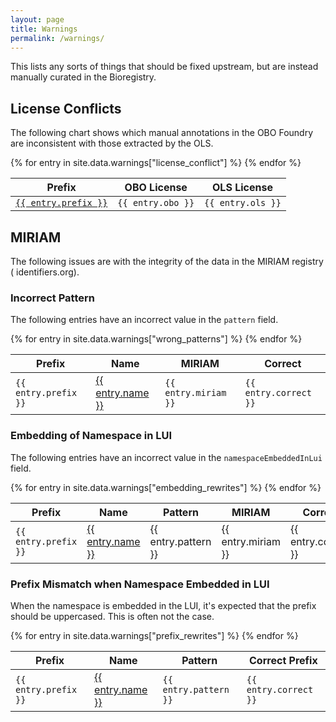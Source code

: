 ```yaml
---
layout: page
title: Warnings
permalink: /warnings/
---
```

This lists any sorts of things that should be fixed upstream, but are instead
manually curated in the Bioregistry.

## License Conflicts

The following chart shows which manual annotations in the OBO Foundry are
inconsistent with those extracted by the OLS.

<table>
   <thead>
      <tr>
         <th>Prefix</th>
         <th>OBO License</th>
         <th>OLS License</th>
      </tr>
   </thead>
   <tbody>
   {% for entry in site.data.warnings["license_conflict"] %}
      <tr>
         <td><a href="https://bioregistry.io/{{ entry.prefix }}"><code>{{ entry.prefix }}</code></a></td>
         <td><code>{{ entry.obo }}</code></td>
         <td><code>{{ entry.ols }}</code></td>
      </tr>
   {% endfor %}
   </tbody>
</table>

## MIRIAM

The following issues are with the integrity of the data in the MIRIAM registry (
identifiers.org).

### Incorrect Pattern

The following entries have an incorrect value in the `pattern` field.

<table>
   <thead>
      <tr>
         <th>Prefix</th>
         <th>Name</th>
         <th>MIRIAM</th>
         <th>Correct</th>
      </tr>
   </thead>
   <tbody>
   {% for entry in site.data.warnings["wrong_patterns"] %}
      <tr>
         <td><code>{{ entry.prefix }}</code></td>
         <td><a href="{{ entry.homepage }}">{{ entry.name }}</a></td>
         <td><code>{{ entry.miriam }}</code></td>
         <td><code>{{ entry.correct }}</code></td>
      </tr>
   {% endfor %}
   </tbody>
</table>

### Embedding of Namespace in LUI

The following entries have an incorrect value in the `namespaceEmbeddedInLui`
field.

<table>
   <thead>
      <tr>
         <th>Prefix</th>
         <th>Name</th>
         <th>Pattern</th>
         <th>MIRIAM</th>
         <th>Correct</th>
      </tr>
   </thead>
   <tbody>
   {% for entry in site.data.warnings["embedding_rewrites"] %}
      <tr>
         <td><code>{{ entry.prefix }}</code></td>
         <td><a href="{{ entry.homepage }}">{{ entry.name }}</a></td>
         <td>{{ entry.pattern }}</td>
         <td>{{ entry.miriam }}</td>
         <td>{{ entry.correct }}</td>
      </tr>
   {% endfor %}
   </tbody>
</table>

### Prefix Mismatch when Namespace Embedded in LUI

When the namespace is embedded in the LUI, it's expected that the prefix should
be uppercased. This is often not the case.

<table>
   <thead>
      <tr>
         <th>Prefix</th>
         <th>Name</th>
         <th>Pattern</th>
         <th>Correct Prefix</th>
      </tr>
   </thead>
   <tbody>
   {% for entry in site.data.warnings["prefix_rewrites"] %}
      <tr>
         <td><code>{{ entry.prefix }}</code></td>
         <td><a href="{{ entry.homepage }}">{{ entry.name }}</a></td>
         <td><code>{{ entry.pattern }}</code></td>
         <td><code>{{ entry.correct }}</code></td>
      </tr>
   {% endfor %}
   </tbody>
</table>
